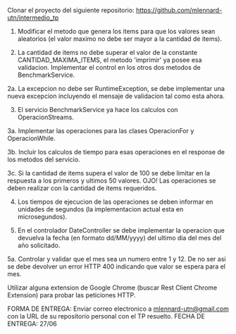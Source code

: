 Clonar el proyecto del siguiente repositorio: https://github.com/mlennard-utn/intermedio_tp

1. Modificar el metodo que genera los items para que los valores sean aleatorios (el valor maximo no debe ser mayor a la cantidad de items).

2. La cantidad de items no debe superar el valor de la constante CANTIDAD_MAXIMA_ITEMS, el metodo 'imprimir' ya posee esa validacion. Implementar el control en los otros dos metodos de BenchmarkService.

2a. La excepcion no debe ser RuntimeException, se debe implementar una nueva excepcion incluyendo el mensaje de validacion tal como esta ahora.

3. El servicio BenchmarkService ya hace los calculos con OperacionStreams.

3a. Implementar las operaciones para las clases OperacionFor y OperacionWhile.

3b. Incluir los calculos de tiempo para esas operaciones en el response de los metodos del servicio.

3c. Si la cantidad de items supera el valor de 100 se debe limitar en la respuesta a los primeros y ultimos 50 valores. 
	OJO! Las operaciones se deben realizar con la cantidad de items requeridos.

4. Los tiempos de ejecucion de las operaciones se deben informar en unidades de segundos (la implementacion actual esta en microsegundos).

5. En el controlador DateController se debe implementar la operacion que devuelva la fecha (en formato dd/MM/yyyy) del ultimo dia del mes del año solicitado.

5a. Controlar y validar que el mes sea un numero entre 1 y 12. De no ser asi se debe devolver un error HTTP 400 indicando que valor se espera para el mes.

Utilizar alguna extension de Google Chrome (buscar Rest Client Chrome Extension) para probar las peticiones HTTP.

FORMA DE ENTREGA: Enviar correo electronico a mlennard-utn@gmail.com con la URL de su repositorio personal con el TP resuelto.
FECHA DE ENTREGA: 27/06
